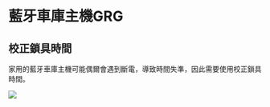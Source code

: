 # 藍牙車庫主機GRG

## 校正鎖具時間

家用的藍牙車庫主機可能偶爾會遇到斷電，導致時間失準，因此需要使用校正鎖具時間。

![](https://userstartw.files.wordpress.com/2016/10/2016_10_07_09_06_17-mp4-still013.jpg)

